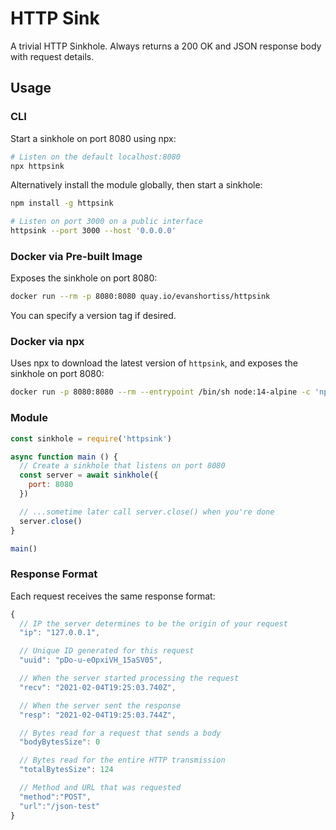 # HTTP Sink

A trivial HTTP Sinkhole. Always returns a 200 OK and JSON response body with
request details.

## Usage

### CLI

Start a sinkhole on port 8080 using npx:

```bash
# Listen on the default localhost:8080
npx httpsink
```

Alternatively install the module globally, then start a sinkhole:

```bash
npm install -g httpsink

# Listen on port 3000 on a public interface
httpsink --port 3000 --host '0.0.0.0'
```

### Docker via Pre-built Image

Exposes the sinkhole on port 8080:

```bash
docker run --rm -p 8080:8080 quay.io/evanshortiss/httpsink
```

You can specify a version tag if desired.

### Docker via npx

Uses npx to download the latest version of `httpsink`, and exposes the sinkhole on port 8080:

```bash
docker run -p 8080:8080 --rm --entrypoint /bin/sh node:14-alpine -c 'npx httpsink --host "0.0.0.0" --port 8080'
```


### Module

```js
const sinkhole = require('httpsink')

async function main () {
  // Create a sinkhole that listens on port 8080
  const server = await sinkhole({
    port: 8080
  })

  // ...sometime later call server.close() when you're done
  server.close()
}

main()
```

### Response Format

Each request receives the same response format:

```js
{
  // IP the server determines to be the origin of your request
  "ip": "127.0.0.1",

  // Unique ID generated for this request
  "uuid": "pDo-u-eOpxiVH_15aSV05",

  // When the server started processing the request
  "recv": "2021-02-04T19:25:03.740Z",

  // When the server sent the response
  "resp": "2021-02-04T19:25:03.744Z",

  // Bytes read for a request that sends a body
  "bodyBytesSize": 0

  // Bytes read for the entire HTTP transmission
  "totalBytesSize": 124

  // Method and URL that was requested
  "method":"POST",
  "url":"/json-test"
}
```
